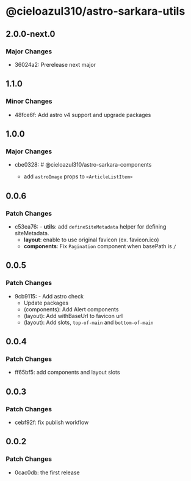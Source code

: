 # @cieloazul310/astro-sarkara-utils

## 2.0.0-next.0

### Major Changes

- 36024a2: Prerelease next major

## 1.1.0

### Minor Changes

- 48fce6f: Add astro v4 support and upgrade packages

## 1.0.0

### Major Changes

- cbe0328: # @cieloazul310/astro-sarkara-components

  - add `astroImage` props to `<ArticleListItem>`

## 0.0.6

### Patch Changes

- c53ea76: - **utils**: add `defineSiteMetadata` helper for defining siteMetadata.
  - **layout**: enable to use original favicon (ex. favicon.ico)
  - **components**: Fix `Pagination` component when basePath is `/`

## 0.0.5

### Patch Changes

- 9cb9115: - Add astro check
  - Update packages
  - (components): Add Alert components
  - (layout): Add withBaseUrl to favicon url
  - (layout): Add slots, `top-of-main` and `bottom-of-main`

## 0.0.4

### Patch Changes

- ff65bf5: add components and layout slots

## 0.0.3

### Patch Changes

- cebf92f: fix publish workflow

## 0.0.2

### Patch Changes

- 0cac0db: the first release
